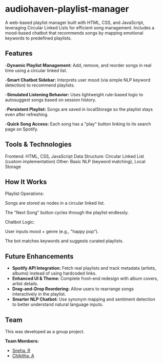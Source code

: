 # audiohaven-playlist-manager
A web-based playlist manager built with HTML, CSS, and JavaScript, leveraging Circular Linked Lists for efficient song management. Includes a mood-based chatbot that recommends songs by mapping emotional keywords to predefined playlists.

## Features
-**Dynamic Playlist Management:** Add, remove, and reorder songs in real time using a circular linked list.

-**Smart Chatbot Sidebar:** Interprets user mood (via simple NLP keyword detection) to recommend playlists.

-**Simulated Listening Behavior:** Uses lightweight rule-based logic to autosuggest songs based on session history.

-**Persistent Playlist:** Songs are saved in localStorage so the playlist stays even after refreshing.

-**Quick Song Access:** Each song has a "play" button linking to its search page on Spotify.

## Tools & Technologies
Frontend: HTML, CSS, JavaScript
Data Structure: Circular Linked List (custom implementation)
Other: Basic NLP (keyword matching), Local Storage

## How It Works
Playlist Operations:

Songs are stored as nodes in a circular linked list.

The "Next Song" button cycles through the playlist endlessly.

Chatbot Logic:

User inputs mood + genre (e.g., "happy pop").

The bot matches keywords and suggests curated playlists.

##  Future Enhancements
- **Spotify API Integration:** Fetch real playlists and track metadata (artists, albums) instead of using hardcoded links.  
- **Enhanced UI & Theme:** Complete front-end redesign with album covers, artist details.  
- **Drag-and-Drop Reordering:** Allow users to rearrange songs interactively in the playlist.  
- **Smarter NLP Chatbot:** Use synonym mapping and sentiment detection to better understand natural language inputs.  

## Team

This was developed as a group project.

**Team Members:** 
- [Sneha. R](https://github.com/Sneha1795)  
- [Chikitha. A](https://github.com/chikitha06)  


